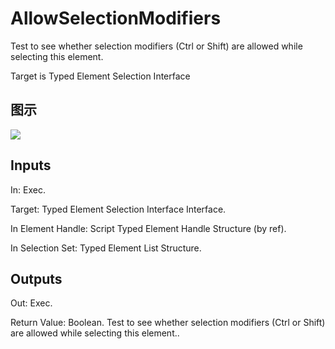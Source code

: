 # AllowSelectionModifiers

Test to see whether selection modifiers (Ctrl or Shift) are allowed while selecting this element.

Target is Typed Element Selection Interface

## 图示

![]($-20221218-21174197.png)

## Inputs

In: Exec.

Target: Typed Element Selection Interface Interface.

In Element Handle: Script Typed Element Handle Structure (by ref).

In Selection Set: Typed Element List Structure.  

## Outputs

Out: Exec.

Return Value: Boolean. Test to see whether selection modifiers (Ctrl or Shift) are allowed while selecting this element..

